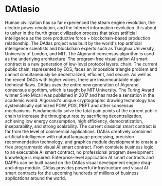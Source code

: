 # DAtlasio
Human civilization has so far experienced the steam engine revolution, the electric power revolution, and the Internet information revolution. It is about to usher in the fourth great civilization process that takes artificial intelligence as the core productive force + blockchain-based production relationship.
The DAtlas project was built by the world's top artificial intelligence scientists and blockchain experts such as Tsinghua University, University of London, and MIT. The Algorand consensus algorithm is used as the underlying architecture. The program-free visualization AI smart contract is a new generation of low-level protocol layers. chain.
The current public chain, represented by EOS, faces an impossible triangle problem and cannot simultaneously be decentralized, efficient, and secure. As well as the recent DAGs with higher voices, there are insurmountable major technical flaws. DAtlas uses the entire new generation of Algorand consensus algorithm, which is taught by MIT University. The Turing Award winner Sivio Micali was published in 2017 and has made a sensation in the academic world. Algorand's unique cryptographic drawing technology has systematically optimized POW, POS, PBFT and other consensus mechanisms. Fundamentally solve the fatal pain points of the current public chain to increase the throughput rate by sacrificing decentralization, achieving low energy consumption, high efficiency, democratization, inseparability, and strong scalability.
The current classical smart contract is far from the level of commercial applications. DAtlas creatively combined artificial intelligence with natural language processing, precision recommendation technology, and graphics module development to create a free programmatic visual AI smart contract. From complete business logic to an executable AI smart contract, no professional program development knowledge is required. Enterprise-level application AI smart contracts and DAPPs can be built based on the DAtlas visual development engine drag-and-drop module.
DAtlas provides powerful infrastructure and visual AI smart contracts for the upcoming hundreds of millions of business applications around the world. 


